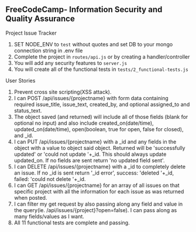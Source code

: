 **FreeCodeCamp**- Information Security and Quality Assurance
------

Project Issue Tracker

1) SET NODE_ENV to `test` without quotes and set DB to your mongo connection string in .env file
2) Complete the project in `routes/api.js` or by creating a handler/controller
3) You will add any security features to `server.js`
4) You will create all of the functional tests in `tests/2_functional-tests.js`

User Stories
1) Prevent cross site scripting(XSS attack).
2) I can POST /api/issues/{projectname} with form data containing required issue_title, issue_text, created_by, and optional assigned_to and status_text.
4) The object saved (and returned) will include all of those fields (blank for optional no input) and also include created_on(date/time), updated_on(date/time), open(boolean, true for open, false for closed), and _id.
5) I can PUT /api/issues/{projectname} with a _id and any fields in the object with a value to object said object. Returned will be 'successfully updated' or 'could not update '+_id. This should always update updated_on. If no fields are sent return 'no updated field sent'.
6) I can DELETE /api/issues/{projectname} with a _id to completely delete an issue. If no _id is sent return '_id error', success: 'deleted '+_id, failed: 'could not delete '+_id.
7) I can GET /api/issues/{projectname} for an array of all issues on that specific project with all the information for each issue as was returned when posted.
8) I can filter my get request by also passing along any field and value in the query(ie. /api/issues/{project}?open=false). I can pass along as many fields/values as I want.
9) All 11 functional tests are complete and passing.